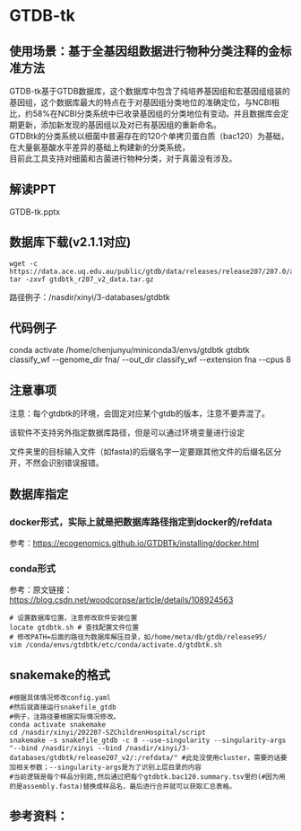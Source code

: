 # GTDB-tk

## 使用场景：基于全基因组数据进行物种分类注释的金标准方法
GTDB-tk基于GTDB数据库，这个数据库中包含了纯培养基因组和宏基因组组装的基因组，这个数据库最大的特点在于对基因组分类地位的准确定位，与NCBI相比，约58%在NCBI分类系统中已收录基因组的分类地位有变动。并且数据库会定期更新，添加新发现的基因组以及对已有基因组的重新命名。<br>
GTDBtk的分类系统以细菌中普遍存在的120个单拷贝蛋白质（bac120）为基础，在大量氨基酸水平差异的基础上构建新的分类系统，<br>
目前此工具支持对细菌和古菌进行物种分类，对于真菌没有涉及。

## 解读PPT
GTDB-tk.pptx

## 数据库下载(v2.1.1对应)
```
wget -c https://data.ace.uq.edu.au/public/gtdb/data/releases/release207/207.0/auxillary_files/gtdbtk_r207_v2_data.tar.gz
tar -zxvf gtdbtk_r207_v2_data.tar.gz
```
路径例子：/nasdir/xinyi/3-databases/gtdbtk

## 代码例子
conda activate /home/chenjunyu/miniconda3/envs/gtdbtk 
gtdbtk classify_wf --genome_dir fna/ --out_dir classify_wf --extension fna --cpus 8

## 注意事项
注意：每个gtdbtk的环境，会固定对应某个gtdb的版本，注意不要弄混了。

该软件不支持另外指定数据库路径，但是可以通过环境变量进行设定

文件夹里的目标输入文件（如fasta)的后缀名字一定要跟其他文件的后缀名区分开，不然会识别错误报错。

## 数据库指定
### docker形式，实际上就是把数据库路径指定到docker的/refdata
参考：https://ecogenomics.github.io/GTDBTk/installing/docker.html

### conda形式
参考：原文链接：https://blog.csdn.net/woodcorpse/article/details/108924563
```
# 设置数据库位置，注意修改软件安装位置
locate gtdbtk.sh # 查找配置文件位置
# 修改PATH=后面的路径为数据库解压目录，如/home/meta/db/gtdb/release95/
vim /conda/envs/gtdbtk/etc/conda/activate.d/gtdbtk.sh
```

## snakemake的格式
```
#根据具体情况修改config.yaml
#然后就直接运行snakefile_gtdb
#例子，注路径要根据实际情况修改。
conda activate snakemake
cd /nasdir/xinyi/202207-SZChildrenHospital/script
snakemake -s snakefile_gtdb -c 8 --use-singularity --singularity-args "--bind /nasdir/xinyi --bind /nasdir/xinyi/3-databases/gtdbtk/release207_v2/:/refdata/" #此处没使用cluster，需要的话要加相关参数；--singularity-args是为了识别上层目录的内容
#当前逻辑是每个样品分别跑,然后通过把每个gtdbtk.bac120.summary.tsv里的(#因为用的是assembly.fasta)替换成样品名，最后进行合并就可以获取汇总表格。
```


## 参考资料：
